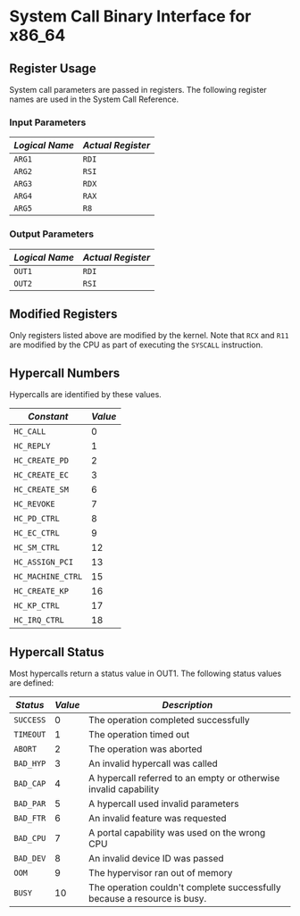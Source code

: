 # System Call Binary Interface for x86_64

## Register Usage

System call parameters are passed in registers. The following register names are used in the System Call Reference.

### Input Parameters

| *Logical Name* | *Actual Register* |
|----------------|-------------------|
| `ARG1`         | `RDI`             |
| `ARG2`         | `RSI`             |
| `ARG3`         | `RDX`             |
| `ARG4`         | `RAX`             |
| `ARG5`         | `R8`              |

### Output Parameters

| *Logical Name* | *Actual Register* |
|----------------|-------------------|
| `OUT1`         | `RDI`             |
| `OUT2`         | `RSI`             |

## Modified Registers

Only registers listed above are modified by the kernel. Note that `RCX` and `R11` are modified by
the CPU as part of executing the `SYSCALL` instruction.

## Hypercall Numbers

Hypercalls are identified by these values.

| *Constant*                         | *Value* |
|------------------------------------|---------|
| `HC_CALL`                          | 0       |
| `HC_REPLY`                         | 1       |
| `HC_CREATE_PD`                     | 2       |
| `HC_CREATE_EC`                     | 3       |
| `HC_CREATE_SM`                     | 6       |
| `HC_REVOKE`                        | 7       |
| `HC_PD_CTRL`                       | 8       |
| `HC_EC_CTRL`                       | 9       |
| `HC_SM_CTRL`                       | 12      |
| `HC_ASSIGN_PCI`                    | 13      |
| `HC_MACHINE_CTRL`                  | 15      |
| `HC_CREATE_KP`                     | 16      |
| `HC_KP_CTRL`                       | 17      |
| `HC_IRQ_CTRL`                      | 18      |

## Hypercall Status

Most hypercalls return a status value in OUT1. The following status values are defined:

| *Status*  | *Value* | *Description*                                                            |
|-----------|---------|--------------------------------------------------------------------------|
| `SUCCESS` | 0       | The operation completed successfully                                     |
| `TIMEOUT` | 1       | The operation timed out                                                  |
| `ABORT`   | 2       | The operation was aborted                                                |
| `BAD_HYP` | 3       | An invalid hypercall was called                                          |
| `BAD_CAP` | 4       | A hypercall referred to an empty or otherwise invalid capability         |
| `BAD_PAR` | 5       | A hypercall used invalid parameters                                      |
| `BAD_FTR` | 6       | An invalid feature was requested                                         |
| `BAD_CPU` | 7       | A portal capability was used on the wrong CPU                            |
| `BAD_DEV` | 8       | An invalid device ID was passed                                          |
| `OOM`     | 9       | The hypervisor ran out of memory                                         |
| `BUSY`    | 10      | The operation couldn't complete successfully because a resource is busy. |
